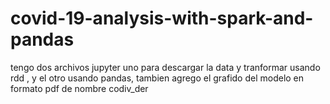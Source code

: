 # covid-19-analysis-with-spark-and-pandas
tengo dos archivos jupyter uno para descargar la data  y tranformar usando rdd , y el otro usando pandas, tambien agrego el grafido del modelo en formato pdf de nombre codiv_der
